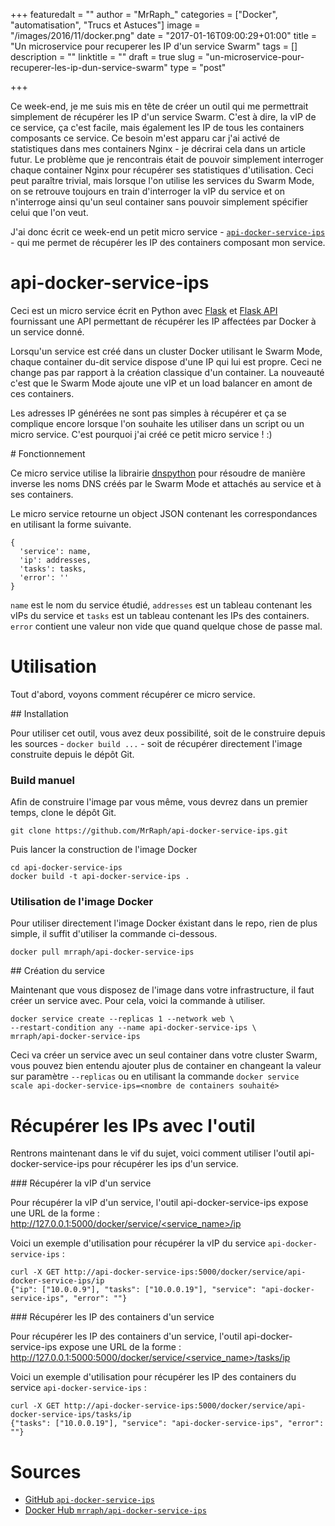 +++
featuredalt = ""
author = "MrRaph_"
categories = ["Docker", "automatisation", "Trucs et Astuces"]
image = "/images/2016/11/docker.png"
date = "2017-01-16T09:00:29+01:00"
title = "Un microservice pour recuperer les IP d'un service Swarm"
tags = []
description = ""
linktitle = ""
draft = true
slug = "un-microservice-pour-recuperer-les-ip-dun-service-swarm"
type = "post"

+++

Ce week-end, je me suis mis en tête de créer un outil qui me permettrait simplement de récupérer les IP d'un service Swarm. C'est à dire, la vIP de ce service, ça c'est facile, mais également les IP de tous les containers composants ce service. Ce besoin m'est apparu car j'ai activé de statistiques dans mes containers Nginx - je décrirai cela dans un article futur. Le problème que je rencontrais était de pouvoir simplement interroger chaque container Nginx pour récupérer ses statistiques d'utilisation. Ceci peut paraître trivial, mais lorsque l'on utilise les services du Swarm Mode, on se retrouve toujours en train d'interroger la vIP du service et on n'interroge ainsi qu'un seul container sans pouvoir simplement spécifier celui que l'on veut.

J'ai donc écrit ce week-end un petit micro service - [`api-docker-service-ips`](https://github.com/MrRaph/api-docker-service-ips) - qui me permet de récupérer les IP des containers composant mon service.

# api-docker-service-ips

Ceci est un micro service écrit en Python avec [Flask](http://flask.pocoo.org/) et [Flask API](http://www.flaskapi.org/) fournissant une API permettant de récupérer les IP affectées par Docker à un service donné.

Lorsqu'un service est créé dans un cluster Docker utilisant le Swarm Mode, chaque container du-dit service dispose d'une IP qui lui est propre. Ceci ne change pas par rapport à la création classique d'un container. La nouveauté c'est que le Swarm Mode ajoute une vIP et un load balancer en amont de ces containers.

Les adresses IP générées ne sont pas simples à récupérer et ça se complique encore lorsque l'on souhaite les utiliser dans un script ou un micro service. C'est pourquoi j'ai créé ce petit micro service ! :)

# Fonctionnement

Ce micro service utilise la librairie [dnspython](http://www.dnspython.org/) pour résoudre de manière inverse les noms DNS créés par le Swarm Mode et attachés au service et à ses containers.

Le micro service retourne un object JSON contenant les correspondances en utilisant la forme suivante.

    {
      'service': name,
      'ip': addresses,
      'tasks': tasks,
      'error': ''
    }

`name` est le nom du service étudié, `addresses` est un tableau contenant les vIPs du service et `tasks` est un tableau contenant les IPs des containers. `error` contient une valeur non vide que quand quelque chose de passe mal.

# Utilisation

Tout d'abord, voyons comment récupérer ce micro service.

## Installation

Pour utiliser cet outil, vous avez deux possibilité, soit de le construire depuis les sources - `docker build ...` - soit de récupérer directement l'image construite depuis le dépôt Git.

### Build manuel

Afin de construire l'image par vous même, vous devrez dans un premier temps, clone le dépôt Git.

    git clone https://github.com/MrRaph/api-docker-service-ips.git

Puis lancer la construction de l'image Docker

    cd api-docker-service-ips
    docker build -t api-docker-service-ips .

### Utilisation de l'image Docker

Pour utiliser directement l'image Docker éxistant dans le repo, rien de plus simple, il suffit d'utiliser la commande ci-dessous.

    docker pull mrraph/api-docker-service-ips

## Création du service

Maintenant que vous disposez de l'image dans votre infrastructure, il faut créer un service avec. Pour cela, voici la commande à utiliser.

    docker service create --replicas 1 --network web \
    --restart-condition any --name api-docker-service-ips \
    mrraph/api-docker-service-ips

Ceci va créer un service avec un seul container dans votre cluster Swarm, vous pouvez bien entendu ajouter plus de container en changeant la valeur sur paramètre `--replicas` ou en utilisant la commande `docker service scale api-docker-service-ips=<nombre de containers souhaité>`

# Récupérer les IPs avec l'outil

Rentrons maintenant dans le vif du sujet, voici comment utiliser l'outil api-docker-service-ips pour récupérer les ips d'un service.

### Récupérer la vIP d'un service

Pour récupérer la vIP d'un service, l'outil api-docker-service-ips expose une URL de la forme : [http://127.0.0.1:5000/docker/service/<service_name>/ip](http://127.0.0.1:5000/docker/service/<service_name>/ip)

Voici un exemple d'utilisation pour récupérer la vIP du service `api-docker-service-ips` :

    curl -X GET http://api-docker-service-ips:5000/docker/service/api-docker-service-ips/ip
    {"ip": ["10.0.0.9"], "tasks": ["10.0.0.19"], "service": "api-docker-service-ips", "error": ""}

### Récupérer les IP des containers d'un service

Pour récupérer les IP des containers d'un service, l'outil api-docker-service-ips expose une URL de la forme : [http://127.0.0.1:5000:5000/docker/service/<service_name>/tasks/ip](http://127.0.0.1:5000/docker/service/<service_name>/tasks/ip)

Voici un exemple d'utilisation pour récupérer les IP des containers du service `api-docker-service-ips` :

    curl -X GET http://api-docker-service-ips:5000/docker/service/api-docker-service-ips/tasks/ip
    {"tasks": ["10.0.0.19"], "service": "api-docker-service-ips", "error": ""}


# Sources

* [ GitHub `api-docker-service-ips`](https://github.com/MrRaph/api-docker-service-ips)
* [Docker Hub `mrraph/api-docker-service-ips`](https://hub.docker.com/r/mrraph/api-docker-service-ips/)
